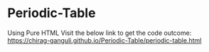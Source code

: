 # Periodic-Table
Using Pure HTML
Visit the below link to get the code outcome:
https://chirag-ganguli.github.io/Periodic-Table/periodic-table.html
